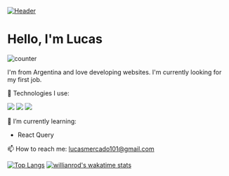 [![Header](https://source.unsplash.com/4hbJ-eymZ1o/1000x250)](https://lucasmercado101.github.io)
<h1> Hello, I'm Lucas </h1>

![counter](https://enffmqegbgzq42l.m.pipedream.net)

I'm from Argentina and love developing websites. I'm currently looking for my first job.

🔧 Technologies I use: <br>

![](https://img.shields.io/badge/Code-Javascript-blue?style=flat&logo=javascript)
![](https://img.shields.io/badge/Code-React.js-blue?style=flat&logo=react)
![](https://img.shields.io/badge/Code-node.js-blue?style=flat&logo=node.js)

🌱 I’m currently learning:
- React Query

📫 How to reach me: [lucasmercado101@gmail.com](mailto:lucasmercado101@gmail.com)

<!--
---
Some of my projects:
![ReadMe Card](https://github-readme-stats.vercel.app/api/pin/?username=Lucasmercado101&repo=Mytinerary)
-->

[![Top Langs](https://github-readme-stats.vercel.app/api/top-langs/?username=anuraghazra&layout=compact)](https://github.com/anuraghazra/github-readme-stats)
[![willianrod's wakatime stats](https://github-readme-stats.vercel.app/api/wakatime?username=lucasmercado101)](https://github.com/anuraghazra/github-readme-stats)
